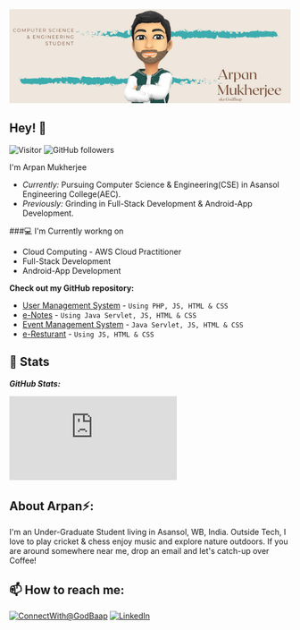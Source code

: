 
<img src="./Banner.png">

<h2>Hey! 👋</h2>

![Visitor][visitors.com] ![GitHub followers][git.followers]

I'm Arpan Mukherjee 
- <i>Currently:</i> Pursuing Computer Science & Engineering(CSE) in Asansol Engineering College(AEC). 
- <i>Previously:</i> Grinding in Full-Stack Development & Android-App Development.

###💻 I'm Currently workng on

- Cloud Computing - AWS Cloud Practitioner
- Full-Stack Development
- Android-App Development


__Check out my GitHub repository:__

- [User Management System](https://github.com/GodBaap/User-Registration-System) - ```Using PHP, JS, HTML & CSS```
- [e-Notes](https://github.com/GodBaap/e-Notes) - ```Using Java Servlet, JS, HTML & CSS```
- [Event Management System](https://github.com/GodBaap/Eventicaa) - ```Java Servlet, JS, HTML & CSS```
- [e-Resturant](https://github.com/GodBaap/e-Restaurant) - ```Using JS, HTML & CSS```

<h2>👀 Stats</h2>

<b><em>GitHub Stats:</em></b> <br/>

![GitHub Streak](https://github-readme-streak-stats.herokuapp.com/demo/preview.php?user=GodBaap&theme=dark)


<h2> About Arpan⚡:</h2>

I'm an Under-Graduate Student living in Asansol, WB, India. Outside Tech, I love to play cricket & chess enjoy music and explore nature outdoors. If you are around somewhere near me, drop an email and let's catch-up over Coffee!
 

<h2>📫 How to reach me:</h2>

<a href="mailto:arpan28mukherjee@gmail.com">![ConnectWith@GodBaap](https://img.shields.io/badge/Gmail-D14836?style=for-the-badge&logo=gmail&logoColor=white)</a> <a href="https://www.linkedin.com/in/arpan28mukherjee/">![LinkedIn](https://img.shields.io/badge/LinkedIn-0077B5?style=for-the-badge&logo=linkedin&logoColor=white)</a>


[visitors.com]: https://img.shields.io/badge/visitors-2369-blue?style=flat&link=https%3A%2F%2Fgithub.com%2FGodBaap
[git.followers]: https://img.shields.io/badge/followers-2-grey?style=social&logo=github&link=https%3A%2F%2Fgithub.com%2FGodBaap%3Ftab%3Dfollowers
